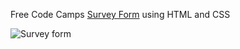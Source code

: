 Free Code Camps [Survey Form](https://www.freecodecamp.org/learn/2022/responsive-web-design/#build-a-survey-form-project) using HTML and CSS

![Survey form](https://user-images.githubusercontent.com/68226299/172190845-a27a3bc6-7873-4d94-9d19-1aa8fe1455d2.png)
